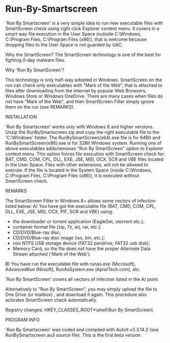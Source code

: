 # Run-By-Smartscreen

'Run By Smartscreen' is a very simple idea to run new executable files with SmartScreen check using right click Explorer context menu. It covers in a smart way file execution in the User Space (outside C:\Windows, C:\Program Files, C:\Program Files (x86)), that is welcome because dropping files to the User Space is not guarded by UAC. 

Why the SmartScreen?
The SmartScreen technology is one of the best for fighting 0-day malware files.

Why 'Run By SmartScreen'?

This technology is only half-way adopted in Windows. SmartScreen on the run can check only executables with "Mark of the Web", that is attached to files after downloading from the Internet by popular Web Browsers, Windows Store or Windows OneDrive. There are many cases when files do not have "Mark of the Web", and then SmartScreen Filter simply ignore them on the run (see REMARKS).


INSTALLATION

'Run By Smartscreen' works only with Windows 8 and higher versions. 
Unzip the RunBySmartscreen.zip and copy the right executable file to the 'C:\Windows\' folder. 
The RunBySmartScreen(x64).exe file is for 64Bit and RunBySmartScreen(x86).exe is for 32Bit Windows system.
Running one of above executables adds/removes "Run By SmartScreen" option to Explorer context menu. 
This option forces file execution with SmartScreen check for: BAT, CMD, COM, CPL, DLL, EXE, JSE, MSI, OCX, SCR and VBE files located in the User Space. Files with other extensions, will not be allowed to execute. 
If the file is located in the System Space (inside C:\Windows, C:\Program Files, C:\Program Files (x86)), it is executed without SmartScreen check.


REMARKS

The SmartScreen Filter in Windows 8+ allows some vectors of infection listed below:
A) You have got the executable file (BAT, CMD, COM, CPL, DLL, EXE, JSE, MSI, OCX, PIF, SCR and VBE) using:
* the downloader or torrent application (EagleGet, utorrent etc.);
* container format file (zip, 7z, arj, rar, etc.);
* CD/DVD/Blue-ray disc;
* CD/DVD/Blue-ray disc image (iso, bin, etc.);
* non NTFS USB storage device (FAT32 pendrive, FAT32 usb disk);
* Memory Card;
so the file does not have the proper Alternate Data Stream attached ('Mark of the Web').

B) You have run the executable file with runas.exe (Microsoft), AdvancedRun (Nirsoft), RunAsSystem.exe (AprelTech.com), etc.

'Run By SmartScreen' covers all vectors of infection listed in the A) point.

Alternatively to "Run By SmartScreen", you may simply upload the file to One Drive (or mailbox) , and download it again. This procedure also activates SmartScreen check automatically.

Registry changes:
HKEY_CLASSES_ROOT\*\shell\Run By SmartScreen\


PROGRAM INFO

'Run By Smartscreen' was coded and compiled with AutoIt v3.3.14.2 (see RunBySmartscreen.au3 source file).
This is the first beta version.
